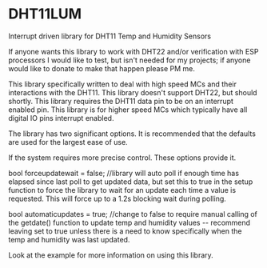 # DHT11LUM
Interrupt driven library for DHT11 Temp and Humidity Sensors

If anyone wants this library to work with DHT22 and/or verification with ESP processors I would like to test, but isn't needed for my projects; if anyone would like to donate to make that happen please PM me.

This library specifically written to deal with high speed MCs and their interactions with the DHT11. This library doesn't support DHT22, but should shortly. This library requires the DHT11 data pin to be on an interrupt enabled pin. This library is for higher speed MCs which typically have all digital IO pins interrupt enabled.

The library has two significant options. It is recommended that the defaults are used for the largest ease of use.

If the system requires more precise control. These options provide it.

bool forceupdatewait = false; //library will auto poll if enough time has elapsed since last poll to get updated data, but set this to true in the setup function to force the library to wait for an update each time a value is requested. This will force up to a 1.2s blocking wait during polling.

bool automaticupdates = true; //change to false to require manual calling of the getdate() function to update temp and humidity values -- recommend leaving set to true unless there is a need to know specifically when the temp and humidity was last updated.

Look at the example for more information on using this library.
